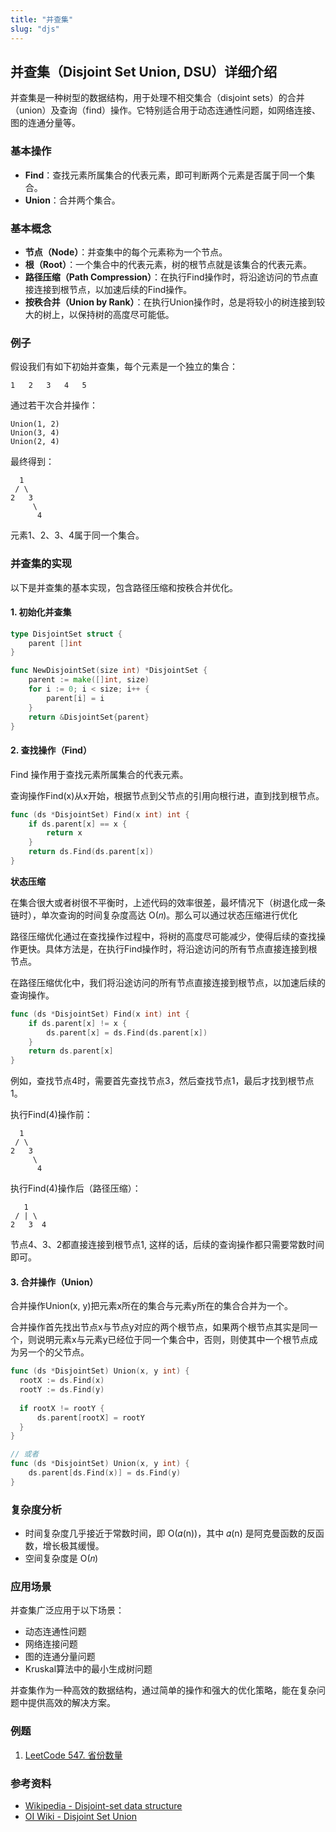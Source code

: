 ```yaml
---
title: "并查集"
slug: "djs"
---
```

## 并查集（Disjoint Set Union, DSU）详细介绍

并查集是一种树型的数据结构，用于处理不相交集合（disjoint sets）的合并（union）及查询（find）操作。它特别适合用于动态连通性问题，如网络连接、图的连通分量等。

### 基本操作

- **Find**：查找元素所属集合的代表元素，即可判断两个元素是否属于同一个集合。
- **Union**：合并两个集合。

### 基本概念

- **节点（Node）**：并查集中的每个元素称为一个节点。
- **根（Root）**：一个集合中的代表元素，树的根节点就是该集合的代表元素。
- **路径压缩（Path Compression）**：在执行Find操作时，将沿途访问的节点直接连接到根节点，以加速后续的Find操作。
- **按秩合并（Union by Rank）**：在执行Union操作时，总是将较小的树连接到较大的树上，以保持树的高度尽可能低。

### 例子

假设我们有如下初始并查集，每个元素是一个独立的集合：

```
1   2   3   4   5
```

通过若干次合并操作：

```
Union(1, 2)
Union(3, 4)
Union(2, 4)
```

最终得到：

```
  1
 / \
2   3
     \
      4
```

元素1、2、3、4属于同一个集合。

### 并查集的实现

以下是并查集的基本实现，包含路径压缩和按秩合并优化。

#### 1. 初始化并查集

```go
type DisjointSet struct {
	parent []int
}

func NewDisjointSet(size int) *DisjointSet {
	parent := make([]int, size)
	for i := 0; i < size; i++ {
		parent[i] = i
	}
	return &DisjointSet{parent}
}
```

#### 2. 查找操作（Find）

Find 操作用于查找元素所属集合的代表元素。

查询操作Find(x)从x开始，根据节点到父节点的引用向根行进，直到找到根节点。

```go
func (ds *DisjointSet) Find(x int) int {
	if ds.parent[x] == x {
		return x
	}
	return ds.Find(ds.parent[x])
}
```

**状态压缩**

在集合很大或者树很不平衡时，上述代码的效率很差，最坏情况下（树退化成一条链时），单次查询的时间复杂度高达 O(𝑛)。那么可以通过状态压缩进行优化


路径压缩优化通过在查找操作过程中，将树的高度尽可能减少，使得后续的查找操作更快。具体方法是，在执行Find操作时，将沿途访问的所有节点直接连接到根节点。

在路径压缩优化中，我们将沿途访问的所有节点直接连接到根节点，以加速后续的查询操作。

```go
func (ds *DisjointSet) Find(x int) int {
    if ds.parent[x] != x {
        ds.parent[x] = ds.Find(ds.parent[x])
    }
    return ds.parent[x]
}
```


例如，查找节点4时，需要首先查找节点3，然后查找节点1，最后才找到根节点1。

执行Find(4)操作前：

```
  1  
 / \
2   3
     \
      4
```
执行Find(4)操作后（路径压缩）：

```
   1
 / | \
2   3  4
```
节点4、3、2都直接连接到根节点1, 这样的话，后续的查询操作都只需要常数时间即可。


#### 3. 合并操作（Union）

合并操作Union(x, y)把元素x所在的集合与元素y所在的集合合并为一个。

合并操作首先找出节点x与节点y对应的两个根节点，如果两个根节点其实是同一个，则说明元素x与元素y已经位于同一个集合中，否则，则使其中一个根节点成为另一个的父节点。

```go
func (ds *DisjointSet) Union(x, y int) {
  rootX := ds.Find(x)
  rootY := ds.Find(y)
  
  if rootX != rootY {
      ds.parent[rootX] = rootY
  }
}

// 或者
func (ds *DisjointSet) Union(x, y int) {
	ds.parent[ds.Find(x)] = ds.Find(y)
}
```

### 复杂度分析

- 时间复杂度几乎接近于常数时间，即 O(𝛼(n))，其中 𝛼(n) 是阿克曼函数的反函数，增长极其缓慢。
- 空间复杂度是 O(𝑛)

### 应用场景

并查集广泛应用于以下场景：
- 动态连通性问题
- 网络连接问题
- 图的连通分量问题
- Kruskal算法中的最小生成树问题

并查集作为一种高效的数据结构，通过简单的操作和强大的优化策略，能在复杂问题中提供高效的解决方案。

### 例题

1. [LeetCode 547. 省份数量](/leetcode/number-of-provinces)

### 参考资料

- [Wikipedia - Disjoint-set data structure](https://zh.wikipedia.org/wiki/%E5%B9%B6%E6%9F%A5%E9%9B%86)
- [OI Wiki - Disjoint Set Union](https://oi-wiki.org/ds/dsu/#%E6%9F%A5%E8%AF%A2)
